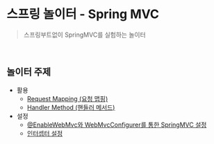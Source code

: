 # 스프링 놀이터 - Spring MVC
> 스프링부트없이 SpringMVC를 실험하는 놀이터

<br>

## 놀이터 주제
- 활용
    - [Request Mapping (요청 맵핑)](https://github.com/binghe819/spring-learning-sandbox/tree/mvc-request-mapping)
    - [Handler Method (핸들러 메서드)](https://github.com/binghe819/spring-learning-sandbox/tree/mvc-handler-method)
- 설정
    - [@EnableWebMvc와 WebMvcConfigurer를 통한 SpringMVC 설정](https://github.com/binghe819/spring-learning-sandbox/tree/mvc-setting-enablewebmvc)
    - [인터셉터 설정](https://github.com/binghe819/spring-learning-sandbox/tree/mvc-setting-interceptor)
